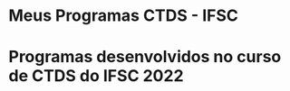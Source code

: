 <html>
    <head>
        <meta charset="UTF-8">
        <title> Programas IFSC </title>
    </head>
    <body>
        <h1>Meus Programas CTDS - IFSC<h1>
        Programas desenvolvidos no curso de CTDS do IFSC 2022
    </body>
</html>
